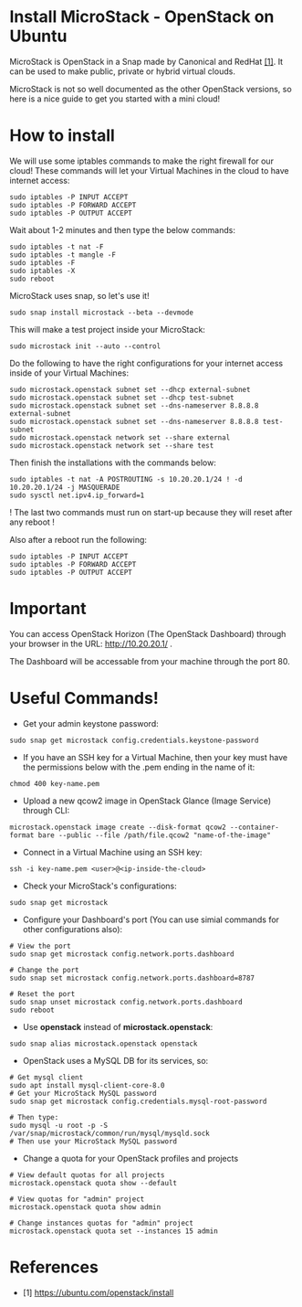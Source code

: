# Install MicroStack - OpenStack on Ubuntu
MicroStack is OpenStack in a Snap made by Canonical and RedHat [[1]](https://github.com/karamolegkos/Diastema/blob/main/diastema/microstack-installation/microstack-installation.md#references). It can be used to make public, private or hybrid virtual clouds. 

MicroStack is not so well documented as the other OpenStack versions, so here is a nice guide to get you started with a mini cloud!

# How to install
We will use some iptables commands to make the right firewall for our cloud!
These commands will let your Virtual Machines in the cloud to have internet access:
```
sudo iptables -P INPUT ACCEPT
sudo iptables -P FORWARD ACCEPT
sudo iptables -P OUTPUT ACCEPT
```
Wait about 1-2 minutes and then type the below commands:
```
sudo iptables -t nat -F
sudo iptables -t mangle -F
sudo iptables -F
sudo iptables -X
sudo reboot
```
MicroStack uses snap, so let's use it!
```
sudo snap install microstack --beta --devmode
```
This will make a test project inside your MicroStack:
```
sudo microstack init --auto --control
```
Do the following to have the right configurations for your internet access inside of your Virtual Machines:
```
sudo microstack.openstack subnet set --dhcp external-subnet
sudo microstack.openstack subnet set --dhcp test-subnet
sudo microstack.openstack subnet set --dns-nameserver 8.8.8.8 external-subnet
sudo microstack.openstack subnet set --dns-nameserver 8.8.8.8 test-subnet
sudo microstack.openstack network set --share external
sudo microstack.openstack network set --share test
```
Then finish the installations with the commands below:
```
sudo iptables -t nat -A POSTROUTING -s 10.20.20.1/24 ! -d 10.20.20.1/24 -j MASQUERADE
sudo sysctl net.ipv4.ip_forward=1
```
! The last two commands must run on start-up because they will reset after any reboot !

Also after a reboot run the following:
```
sudo iptables -P INPUT ACCEPT
sudo iptables -P FORWARD ACCEPT
sudo iptables -P OUTPUT ACCEPT
```

# Important
You can access OpenStack Horizon (The OpenStack Dashboard) through your browser in the URL: http://10.20.20.1/ .

The Dashboard will be accessable from your machine through the port 80.

# Useful Commands!
- Get your admin keystone password:
```
sudo snap get microstack config.credentials.keystone-password
```
- If you have an SSH key for a Virtual Machine, then your key must have the permissions below with the .pem ending in the name of it:
```
chmod 400 key-name.pem
```
- Upload a new qcow2 image in OpenStack Glance (Image Service) through CLI:
```
microstack.openstack image create --disk-format qcow2 --container-format bare --public --file /path/file.qcow2 "name-of-the-image"
```
- Connect in a Virtual Machine using an SSH key:
```
ssh -i key-name.pem <user>@<ip-inside-the-cloud>
```
- Check your MicroStack's configurations:
```
sudo snap get microstack
```
- Configure your Dashboard's port (You can use simial commands for other configurations also):
```
# View the port
sudo snap get microstack config.network.ports.dashboard

# Change the port
sudo snap set microstack config.network.ports.dashboard=8787

# Reset the port
sudo snap unset microstack config.network.ports.dashboard
sudo reboot
```
- Use **openstack** instead of **microstack.openstack**:
```
sudo snap alias microstack.openstack openstack
```
- OpenStack uses a MySQL DB for its services, so:
```
# Get mysql client
sudo apt install mysql-client-core-8.0
# Get your MicroStack MySQL password
sudo snap get microstack config.credentials.mysql-root-password

# Then type:
sudo mysql -u root -p -S /var/snap/microstack/common/run/mysql/mysqld.sock
# Then use your MicroStack MySQL password
```
- Change a quota for your OpenStack profiles and projects
```
# View default quotas for all projects
microstack.openstack quota show --default

# View quotas for "admin" project
microstack.openstack quota show admin

# Change instances quotas for "admin" project
microstack.openstack quota set --instances 15 admin
```

# References

- [1] https://ubuntu.com/openstack/install
